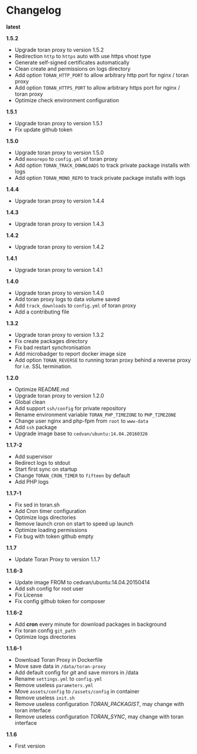 # Changelog

**latest**

**1.5.2**
- Upgrade toran proxy to version 1.5.2
- Redirection `http` to `https` auto with use https vhost type
- Generate self-signed certificates automatically
- Clean create and permissions on logs directory
- Add option `TORAN_HTTP_PORT` to allow arbitrary http port for nginx / toran proxy
- Add option `TORAN_HTTPS_PORT` to allow arbitrary https port for nginx / toran proxy
- Optimize check environment configuration

**1.5.1**
- Upgrade toran proxy to version 1.5.1
- Fix update github token

**1.5.0**
- Upgrade toran proxy to version 1.5.0
- Add `monorepo` to `config.yml` of toran proxy
- Add option `TORAN_TRACK_DOWNLOADS` to track private package installs with logs
- Add option `TORAN_MONO_REPO` to track private package installs with logs

**1.4.4**
- Upgrade toran proxy to version 1.4.4

**1.4.3**
- Upgrade toran proxy to version 1.4.3

**1.4.2**
- Upgrade toran proxy to version 1.4.2

**1.4.1**
- Upgrade toran proxy to version 1.4.1

**1.4.0**
- Upgrade toran proxy to version 1.4.0
- Add toran proxy logs to data volume saved
- Add `track_downloads` to `config.yml` of toran proxy
- Add a contributing file

**1.3.2**
- Upgrade toran proxy to version 1.3.2
- Fix create packages directory
- Fix bad restart synchronisation
- Add microbadger to report docker image size
- Add option `TORAN_REVERSE` to running toran proxy behind a reverse proxy for i.e. SSL termination.

**1.2.0**
- Optimize README.md
- Upgrade toran proxy to version 1.2.0
- Global clean
- Add support `ssh/config` for private repository
- Rename environment variable `TORAN_PHP_TIMEZONE` to `PHP_TIMEZONE`
- Change user nginx and php-fpm from `root` to `www-data`
- Add `ssh` package
- Upgrade image base to `cedvan/ubuntu:14.04.20160326`

**1.1.7-2**
- Add supervisor
- Redirect logs to stdout
- Start first sync on startup
- Change `TORAN_CRON_TIMER` to `fifteen` by default
- Add PHP logs

**1.1.7-1**
- Fix sed in toran.sh
- Add Cron timer configuration
- Optimize logs directories
- Remove launch cron on start to speed up launch
- Optimize loading permissions
- Fix bug with token github empty

**1.1.7**
- Update Toran Proxy to version 1.1.7

**1.1.6-3**
- Update image FROM to cedvan/ubuntu:14.04.20150414
- Add ssh config for root user
- Fix License
- Fix config github token for composer

**1.1.6-2**
- Add **cron** every minute for download packages in background
- Fix toran config `git_path`
- Optimize logs directories

**1.1.6-1**
- Download Toran Proxy in Dockerfile
- Move save data in `/data/toran-proxy`
- Add default config for *git* and save mirrors in /data
- Rename `settings.yml` to `config.yml`
- Remove useless `parameters.yml`
- Move `assets/config` to `/assets/config` in container
- Remove useless `init.sh`
- Remove useless configuration *TORAN_PACKAGIST*, may change with toran interface
- Remove useless configuration *TORAN_SYNC*, may change with toran interface

**1.1.6**
- First version

